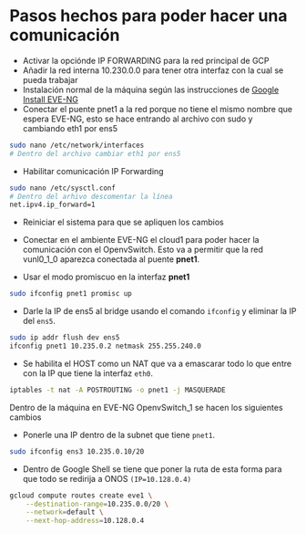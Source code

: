 # Pasos hechos para poder hacer una comunicación

- Activar la opciónde IP FORWARDING para la red principal de GCP
- Añadir la red interna 10.230.0.0 para tener otra interfaz con la cual se pueda trabajar
- Instalación normal de la máquina según las instrucciones de [Google Install EVE-NG](https://www.eve-ng.net/index.php/documentation/installation/google-cloud-install/)
- Conectar el puente pnet1 a la red porque no tiene el mismo nombre que espera EVE-NG, esto se hace entrando al archivo con sudo y cambiando eth1 por ens5

```bash
sudo nano /etc/network/interfaces
# Dentro del archivo cambiar eth1 por ens5
```

- Habilitar comunicación IP Forwarding

```bash
sudo nano /etc/sysctl.conf
# Dentro del arhivo descomentar la línea
net.ipv4.ip_forward=1
```

- Reiniciar el sistema para que se apliquen los cambios

- Conectar en el ambiente EVE-NG el cloud1 para poder hacer la comunicación con el OpenvSwitch. Esto va a permitir que la red vunl0_1_0 aparezca conectada al puente **pnet1**. 
- Usar el modo promiscuo en la interfaz **pnet1**

```bash
sudo ifconfig pnet1 promisc up
```

- Darle la IP de ens5 al bridge usando el comando `ifconfig` y eliminar la IP del `ens5`.

```bash
sudo ip addr flush dev ens5
ifconfig pnet1 10.235.0.2 netmask 255.255.240.0
```

- Se habilita el HOST como un NAT que va a emascarar todo lo que entre con la IP que tiene la interfaz `eth0`. 

```bash
iptables -t nat -A POSTROUTING -o pnet1 -j MASQUERADE
```

Dentro de la máquina en EVE-NG OpenvSwitch_1 se hacen los siguientes cambios

- Ponerle una IP dentro de la subnet que tiene `pnet1`.

```bash
sudo ifconfig ens3 10.235.0.10/20
```

- Dentro de Google Shell se tiene que poner la ruta de esta forma para que todo se redirija a ONOS `(IP=10.128.0.4)`

```bash
gcloud compute routes create eve1 \
    --destination-range=10.235.0.0/20 \
    --network=default \
    --next-hop-address=10.128.0.4
```
